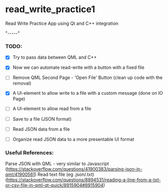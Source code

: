# read_write_practice1

Read Write Practice App using Qt and C++ integration

"-----"

### TODO:
- [X] Try to pass data between QML and C++
- [X] Now we can automate read-write with a button with a fixed file

- [ ] Remove QML Second Page - 'Open File' Button (clean up code with the removal)
- [X] A UI-element to allow write to a file with a custom message (done on IO Page)
- [ ] A UI-element to allow read from a file

- [ ] Save to a file (JSON format)
- [ ] Read JSON data from a file
- [ ] Organize read JSON data to a more presentable UI format


### Useful References: 
Parse JSON with QML - very similar to Javascript (https://stackoverflow.com/questions/41900383/parsing-json-in-qml/41900561)
Read text file (eg .json/.txt) (https://stackoverflow.com/questions/8894531/reading-a-line-from-a-txt-or-csv-file-in-qml-qt-quick/8915904#8915904)


